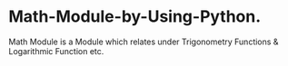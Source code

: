# Math-Module-by-Using-Python.
Math Module is a Module which relates under Trigonometry Functions &amp; Logarithmic Function etc.
